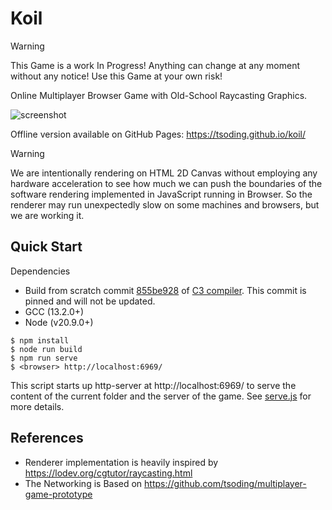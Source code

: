 # Koil

> [!WARNING]
> This Game is a work In Progress! Anything can change at any moment without any notice! Use this Game at your own risk!

Online Multiplayer Browser Game with Old-School Raycasting Graphics.

![screenshot](./screenshot.png)

Offline version available on GitHub Pages: https://tsoding.github.io/koil/

> [!WARNING]
> We are intentionally rendering on HTML 2D Canvas without employing any hardware acceleration to see how much we can push the boundaries of the software rendering implemented in JavaScript running in Browser. So the renderer may run unexpectedly slow on some machines and browsers, but we are working it.

## Quick Start

Dependencies
- Build from scratch commit [855be928](https://github.com/c3lang/c3c/tree/855be9288121d0f7a67d277f7bbbbf57fbfa2597) of [C3 compiler](https://github.com/c3lang/c3c). This commit is pinned and will not be updated.
- GCC (13.2.0+)
- Node (v20.9.0+)

```console
$ npm install
$ node run build
$ npm run serve
$ <browser> http://localhost:6969/
```

This script starts up http-server at http://localhost:6969/ to serve the content of the current folder and the server of the game. See [serve.js](./serve.js) for more details.

## References

- Renderer implementation is heavily inspired by https://lodev.org/cgtutor/raycasting.html
- The Networking is Based on https://github.com/tsoding/multiplayer-game-prototype
